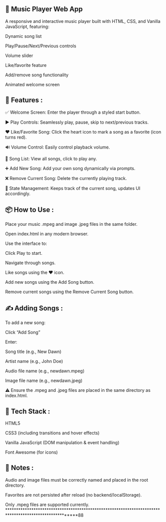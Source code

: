 🎵 Music Player Web App
----------------------------
A responsive and interactive music player built with HTML, CSS, and Vanilla JavaScript, featuring:

Dynamic song list

Play/Pause/Next/Previous controls

Volume slider

Like/favorite feature

Add/remove song functionality

Animated welcome screen

🚀 Features :
------------------------------------------------------------------------------------------------------
✅ Welcome Screen: Enter the player through a styled start button.

▶️ Play Controls: Seamlessly play, pause, skip to next/previous tracks.

❤️ Like/Favorite Song: Click the heart icon to mark a song as a favorite (icon turns red).

🔊 Volume Control: Easily control playback volume.

🧾 Song List: View all songs, click to play any.

➕ Add New Song: Add your own song dynamically via prompts.

❌ Remove Current Song: Delete the currently playing track.

🧠 State Management: Keeps track of the current song, updates UI accordingly.

📦 How to Use :
------------------------------------------------------------------------------------------------------
Place your music .mpeg and image .jpeg files in the same folder.

Open index.html in any modern browser.

Use the interface to:

Click Play to start.

Navigate through songs.

Like songs using the ❤️ icon.

Add new songs using the Add Song button.

Remove current songs using the Remove Current Song button.

✍️ Adding Songs :
------------------------------------------------------------------------------------------------------
To add a new song:

Click “Add Song”

Enter:

Song title (e.g., New Dawn)

Artist name (e.g., John Doe)

Audio file name (e.g., newdawn.mpeg)

Image file name (e.g., newdawn.jpeg)

⚠️ Ensure the .mpeg and .jpeg files are placed in the same directory as index.html.

🎨 Tech Stack :
-----------------------------------------------------------------------------------------------------
HTML5

CSS3 (including transitions and hover effects)

Vanilla JavaScript (DOM manipulation & event handling)

Font Awesome (for icons)

📌 Notes :
--------------------------------------------------------------------------------------
Audio and image files must be correctly named and placed in the root directory.

Favorites are not persisted after reload (no backend/localStorage).

Only .mpeg files are supported currently.
*******************************************************************************************************88

